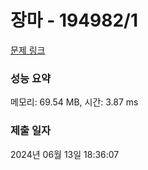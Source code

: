 # 장마 - 194982/1 

[문제 링크](https://level.goorm.io/exam/194982/%EC%9E%A5%EB%A7%88/quiz/1) 

### 성능 요약

메모리: 69.54 MB, 시간: 3.87 ms

### 제출 일자

2024년 06월 13일 18:36:07

